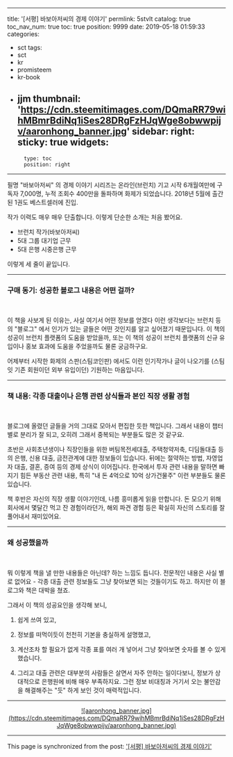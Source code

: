 
---
title: '[서평] 바보아저씨의 경제 이야기'
permlink: 5stvlt
catalog: true
toc_nav_num: true
toc: true
position: 9999
date: 2019-05-18 01:59:33
categories:
- sct
tags:
- sct
- kr
- promisteem
- kr-book
- jjm
thumbnail: 'https://cdn.steemitimages.com/DQmaRR79wihMBmrBdiNq1iSes28DRgFzHJqWge8obwwpijv/aaronhong_banner.jpg'
sidebar:
    right:
        sticky: true
widgets:
    -
        type: toc
        position: right
---


필명 "바보아저씨" 의 경제 이야기 시리즈는 온라인(브런치) 기고 시작 6개월여만에 구독자 7,000명, 누적 조회수 400만을 돌파하며 화제가 되었습니다. 2018년 5월에 출간된 1권도 베스트셀러에 진입. 

작가 이력도 매우 매우 단출합니다. 이렇게 단순한 소개는 처음 봤어요.

- 브런치 작가(바보아저씨)
- 5대 그룹 대기업 근무
- 5대 은행 시중은행 근무

이렇게 세 줄이 끝입니다.

---


### 구매 동기: 성공한 블로그 내용은 어떤 걸까?
<br>

이 책을 사보게 된 이유는, 사실 여기서 어떤 정보를 얻겠다 이런 생각보다는 브런치 등의 "블로그" 에서 인기가 있는 글들은 어떤 것인지를 알고 싶어졌기 때문입니다. 이 책의 성공이 브런치 플랫폼의 도움을 받았을까, 또는 이 책의 성공이 브런치 플랫폼의 신규 유입이나 홍보 효과에 도움을 주었을까도 물론 궁금하구요.

어제부터 시작한 화제의 스판(스팀코인판) 에서도 이런 인기작가나 글이 나오기를 (스팀잇 기존 회원이던 외부 유입이던) 기원하는 마음입니다.

---

### 책 내용: 각종 대출이나 은행 관련 상식들과 본인 직장 생활 경험
<br>

블로그에 올렸던 글들을  거의 그대로 모아서 편집한 듯한 책입니다. 그래서 내용이 챕터별로 분리가 잘 되고, 오히려 그래서 중복되는 부분들도 많은 것 같구요. 

초반은 사회초년생이나 직장인들을 위한 버팀목전세대출, 주택청약저축, 디딤돌대출 등의 은행, 신용 대출, 금전관계에 대한 정보들이 있습니다. 뒤에는 절약하는 방법, 자영업자 대출, 결혼, 증여 등의 경제 상식이 이어집니다. 한국에서 투자 관련 내용을 말하면 빠지기 힘든 부동산 관련 내용, 특히 "내 돈 4억으로 10억 상가건물주" 이런 부분들도 물론 있습니다.

책 후반은 자신의 직장 생활 이야기인데, 나름 흥미롭게 읽을 만합니다. 돈 모으기 위해 회사에서 몇달간 먹고 잔 경험이라던가, 해외 파견 경험 등은 확실히 자신의 스토리를 잘 풀어내서 재미있어요.

---

### 왜 성공했을까
<br>

뭐 이렇게 책을 낼 만한 내용들은 아닌데? 하는 느낌도 듭니다. 전문적인 내용은 사실 별로 없어요 - 각종 대출 관련 정보들도 그냥 찾아보면 되는 것들이기도 하고. 하지만 이 블로그와 책은 대박을 쳤죠.

그래서 이 책의 성공요인을 생각해 보니, 

1. 쉽게 쓰여 있고,

2. 정보를 떠먹이듯이 천천히 기본을 충실하게 설명했고,

3. 계산조차 할 필요가 없게 각종 표를 여러 개 넣어서 그냥 찾아보면 숫자를 볼 수 있게 했습니다.

4. 그리고 대출 관련은 대부분의 사람들은 살면서 자주 안하는 일이다보니, 정보가 상대적으로 은행원에 비해 매우 부족하지요. 그런 정보 비대칭과 거기서 오는 불안감을 해결해주는 "듯" 하게 보인 것이 매력적입니다.

---

<center><a href="https://www.gopax.co.kr">![aaronhong_banner.jpg](https://cdn.steemitimages.com/DQmaRR79wihMBmrBdiNq1iSes28DRgFzHJqWge8obwwpijv/aaronhong_banner.jpg)</a></center>

- - -

This page is synchronized from the post: ['[서평] 바보아저씨의 경제 이야기'](https://steemit.com/@glory7/5stvlt)
